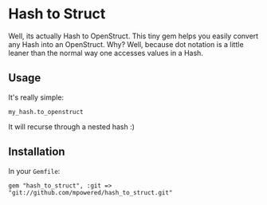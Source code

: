 Hash to Struct
=============

Well, its actually Hash to OpenStruct. This tiny gem helps you easily convert any Hash into an OpenStruct.
Why? Well, because dot notation is a little leaner than the normal way one accesses values in a Hash.

Usage
-----
It's really simple:

    my_hash.to_openstruct

It will recurse through a nested hash :)

Installation
------------
In your `Gemfile`:

    gem "hash_to_struct", :git => "git://github.com/mpowered/hash_to_struct.git"


